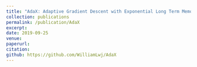 ```yaml
---
title: "AdaX: Adaptive Gradient Descent with Exponential Long Term Memory"
collection: publications
permalink: /publication/AdaX
excerpt: 
date: 2019-09-25
venue:
paperurl:
citation:
github: https://github.com/WilliamLwj/AdaX
---
```

